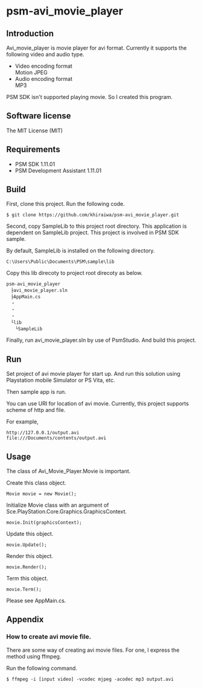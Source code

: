 psm-avi_movie_player
====================

## Introduction

Avi_movie_player is movie player for avi format.
Currently it supports the following video and audio type.

* Video encoding format  
  Motion JPEG
* Audio encoding format  
  MP3  

PSM SDK isn't supported playing movie.
So I created this program.

## Software license
The MIT License (MIT)

## Requirements
* PSM SDK 1.11.01
* PSM Development Assistant 1.11.01

## Build

First, clone this project.
Run the following code.

    $ git clone https://github.com/khiraiwa/psm-avi_movie_player.git

Second, copy SampleLib to this project root directory. 
This application is dependent on SampleLib project.
This project is involved in PSM SDK sample.

By default, SampleLib is installed on the following directory.

    C:\Users\Public\Documents\PSM\sample\lib

Copy this lib direcoty to project root direcoty as below.

    psm-avi_movie_player
    　├avi_movie_player.sln
    　├AppMain.cs
    　・
    　・
    　・
    　└lib
    　　└SampleLib

Finally, run avi_movie_player.sln by use of PsmStudio.
And build this project.

## Run

Set project of avi movie player for start up.
And run this solution using Playstation mobile Simulator or PS Vita, etc.

Then sample app is run.

You can use URI for location of avi movie.
Currently, this project supports scheme of http and file.

For example,

    http://127.0.0.1/output.avi
    file:///Documents/contents/output.avi

## Usage
The class of Avi_Movie_Player.Movie is important.

Create this class object.

    Movie movie = new Movie();
    
Initialize Movie class with an argument of Sce.PlayStation.Core.Graphics.GraphicsContext.

    movie.Init(graphicsContext);

Update this object.

    movie.Update();

Render  this object.

    movie.Render();

Term  this object.

    movie.Term();

Please see AppMain.cs.

## Appendix

### How to create avi movie file.

There are some way of creating avi movie files.
For one, I express the method using ffmpeg.

Run the following command.

    $ ffmpeg -i [input video] -vcodec mjpeg -acodec mp3 output.avi
